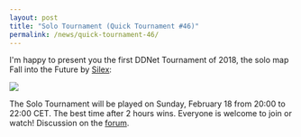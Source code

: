 ```yaml
---
layout: post
title: "Solo Tournament (Quick Tournament #46)"
permalink: /news/quick-tournament-46/
---
```


I'm happy to present you the first DDNet Tournament of 2018, the solo map Fall into the Future by [Silex](/mappers/Silex/):

[<img class="demo" src="/_uploads/Fall_into_the_Future.png" />](//forum.ddnet.org/viewtopic.php?f=33&t=6241)

The Solo Tournament will be played on Sunday, February 18 from 20:00 to 22:00 CET. The best time after 2 hours wins. Everyone is welcome to join or watch!
Discussion on the [forum](//forum.ddnet.org/viewtopic.php?f=33&t=6241).
